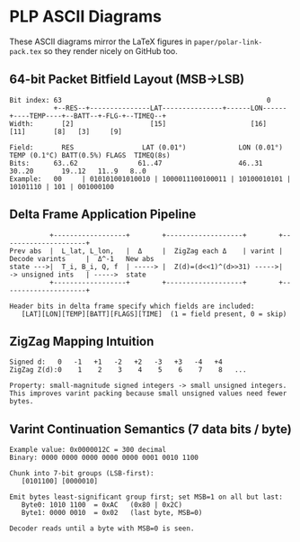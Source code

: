 # PLP ASCII Diagrams

These ASCII diagrams mirror the LaTeX figures in `paper/polar-link-pack.tex` so they render nicely on GitHub too.

## 64-bit Packet Bitfield Layout (MSB→LSB)
```
Bit index: 63                                                   0
           +--RES--+---------------LAT---------------+------LON------+----TEMP----+--BATT--+-FLG-+--TIMEQ--+
Width:       [2]                   [15]                     [16]           [11]       [8]   [3]     [9]

Field:       RES                 LAT (0.01°)             LON (0.01°)     TEMP (0.1°C) BATT(0.5%) FLAGS  TIMEQ(8s)
Bits:      63..62               61..47                   46..31          30..20       19..12   11..9   8..0
Example:   00     | 010101001010010 | 1000011100100011 | 10100010101 | 10101110 | 101 | 001000100
```

## Delta Frame Application Pipeline
```
          +------------------+        +-------------------+        +---------------------+
Prev abs  |  L_lat, L_lon,   |  Δ     |  ZigZag each Δ    | varint |  Decode varints     |  Δ^-1   New abs
state --->|  T_i, B_i, Q, f  | -----> |  Z(d)=(d<<1)^(d>>31) ----->|  -> unsigned ints   | ----->  state
          +------------------+        +-------------------+        +---------------------+

Header bits in delta frame specify which fields are included:
   [LAT][LON][TEMP][BATT][FLAGS][TIME]  (1 = field present, 0 = skip)
```

## ZigZag Mapping Intuition
```
Signed d:   0   -1   +1   -2   +2   -3   +3   -4   +4
ZigZag Z(d):0    1    2    3    4    5    6    7    8   ...

Property: small-magnitude signed integers -> small unsigned integers.
This improves varint packing because small unsigned values need fewer bytes.
```

## Varint Continuation Semantics (7 data bits / byte)
```
Example value: 0x0000012C = 300 decimal
Binary: 0000 0000 0000 0000 0000 0001 0010 1100

Chunk into 7-bit groups (LSB-first):
   [0101100] [0000010]

Emit bytes least-significant group first; set MSB=1 on all but last:
   Byte0: 1010 1100  = 0xAC   (0x80 | 0x2C)
   Byte1: 0000 0010  = 0x02   (last byte, MSB=0)

Decoder reads until a byte with MSB=0 is seen.
```
